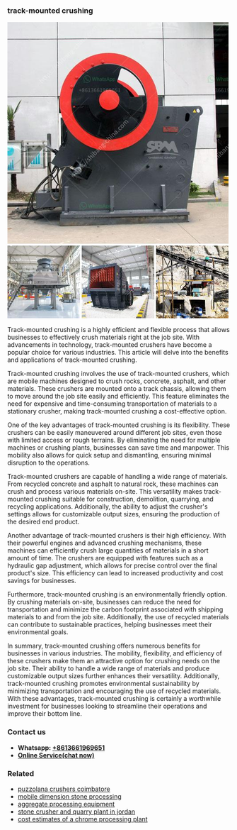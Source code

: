 <h3>track-mounted crushing</h3><img src='1706767308.jpg' alt=''><p>Track-mounted crushing is a highly efficient and flexible process that allows businesses to effectively crush materials right at the job site. With advancements in technology, track-mounted crushers have become a popular choice for various industries. This article will delve into the benefits and applications of track-mounted crushing.</p><p>Track-mounted crushing involves the use of track-mounted crushers, which are mobile machines designed to crush rocks, concrete, asphalt, and other materials. These crushers are mounted onto a track chassis, allowing them to move around the job site easily and efficiently. This feature eliminates the need for expensive and time-consuming transportation of materials to a stationary crusher, making track-mounted crushing a cost-effective option.</p><p>One of the key advantages of track-mounted crushing is its flexibility. These crushers can be easily maneuvered around different job sites, even those with limited access or rough terrains. By eliminating the need for multiple machines or crushing plants, businesses can save time and manpower. This mobility also allows for quick setup and dismantling, ensuring minimal disruption to the operations.</p><p>Track-mounted crushers are capable of handling a wide range of materials. From recycled concrete and asphalt to natural rock, these machines can crush and process various materials on-site. This versatility makes track-mounted crushing suitable for construction, demolition, quarrying, and recycling applications. Additionally, the ability to adjust the crusher's settings allows for customizable output sizes, ensuring the production of the desired end product.</p><p>Another advantage of track-mounted crushers is their high efficiency. With their powerful engines and advanced crushing mechanisms, these machines can efficiently crush large quantities of materials in a short amount of time. The crushers are equipped with features such as a hydraulic gap adjustment, which allows for precise control over the final product's size. This efficiency can lead to increased productivity and cost savings for businesses.</p><p>Furthermore, track-mounted crushing is an environmentally friendly option. By crushing materials on-site, businesses can reduce the need for transportation and minimize the carbon footprint associated with shipping materials to and from the job site. Additionally, the use of recycled materials can contribute to sustainable practices, helping businesses meet their environmental goals.</p><p>In summary, track-mounted crushing offers numerous benefits for businesses in various industries. The mobility, flexibility, and efficiency of these crushers make them an attractive option for crushing needs on the job site. Their ability to handle a wide range of materials and produce customizable output sizes further enhances their versatility. Additionally, track-mounted crushing promotes environmental sustainability by minimizing transportation and encouraging the use of recycled materials. With these advantages, track-mounted crushing is certainly a worthwhile investment for businesses looking to streamline their operations and improve their bottom line.</p><h3>Contact us</h3><ul><li><strong>Whatsapp:&nbsp;<a href="https://wa.me/8613661969651">+8613661969651</a></strong></li><li><a href="https://swt.shibang-china.com/?git&amp;zhl&amp;trackmounted crushing"><strong>Online Service(chat now)</strong></a></li></ul><h3>Related</h3><ul><li><a href='puzzolana crushers coimbatore.md'>puzzolana crushers coimbatore</a></li><li><a href='mobile dimension stone processing.md'>mobile dimension stone processing</a></li><li><a href='aggregate processing equipment.md'>aggregate processing equipment</a></li><li><a href='stone crusher and quarry plant in jordan.md'>stone crusher and quarry plant in jordan</a></li><li><a href='cost estimates of a chrome processing plant.md'>cost estimates of a chrome processing plant</a></li></ul>